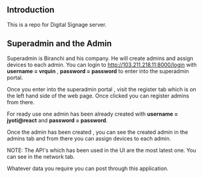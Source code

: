 ## Introduction
This is a repo for Digital Signage server.


## Superadmin and the Admin
Superadmin is Biranchi and his company. He will create admins and assign devices to each admin.
You can login to http://103.211.218.11:8000/login with **username = vrquin** , **password = password** to enter into the superadmin portal.

Once you enter into the superadmin portal , visit the register tab which is on the 
left hand side of the web page. Once clicked you can register admins from there.

For ready use one admin has been already created with **username = jyoti@react** and  **password = password**. 

Once the admin has been created , you can see the created admin in the 
admins tab and from there you can assign devices to each admin. 

NOTE: The API's which has been used in the UI are the most latest one. You can see in the network tab.

Whatever data you require you can post through this application. 




